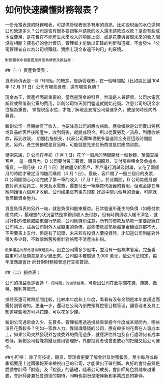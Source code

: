 # 如何快速讀懂財務報表？


一份允當表達的財務報表，可提供管理者很多有用的資訊，比如說現金的水位還夠公司營運多久？公司是否有很多要跟客戶請款的收入還未請款或收款？是否有些成本或費用，是花費在不能產生未來收入的項目上面，或是花費與實際未來的收入間沒有相關？擁有好的會計資訊，管理者才能做出正確的判斷和選擇，不會發生「公司管理者自以為公司很賺錢、實際上現金永遠不夠用」的窘境。

`財務報表中最重要是資產負債表及損益表`：


##（一）資產負債表：

資產負債表是`一個「時間點」`的概念，告訴管理者，在一個時間點（比如說民國 104 年 12 月 31 日）公司有哪些資產，還有哪些負債？

現金為王，資產裡面最重要的，當然是現金的科目。無論是人員薪資、公司水電瓦斯費或租借辦公室的費用，新創公司每天開門營運就開始花錢。注意公司的現金水位極為重要， 掌握現金水位，才能了解現金支撐公司營運多久，或是何時應向外募資。

新創公司一旦開始有了收入，也要注意公司的應收帳款。應收帳款是公司賣出勞務或貨品給客戶後所產生，收到錢後，就變成現金。所以從賣勞務／貨品，到應收帳款，再到收現， 期間若拖很長，代表公司需準備更多營運資金支應這段時間開支。另外，產生勞務或是貨品時，可能就要先支付廠商或是供應商貨款。


舉例來說，D 公司在年初（1 月 1 日）花了一個月的時間開發一個軟體，預備交給客戶， 這一個月內，D 公司要付員工薪資、購買伺服器、支付房東租金及負擔水電費。一個月後（2 月 1 日）將軟體交給客戶，客戶進行測試及討論，又花了兩個月的時間才確定沒問題而購買（4 月 1 日）。最後，客戶開了一個三個月的支票，D 公司開開心心地完成了第一筆的收入（7 月 1 日）。於此期間，D 公司每個月都要付薪水給員工、房東及水電費，還要付出一筆購買伺服器的費用，但現金卻在專案開始後六個月才收到。公司如果沒有事先規劃 好這中間六個月的資金，可能就會面臨資金壓力。

資產負債表的另外一端，就是負債和股東權益。日常營運所產生的負債（如應付供應商款），最理想的狀況當然是拿銷貨收入去付款，但有時銷貨收入緩不濟急，就只好對外借款或股東自行墊款，公司應特別注意，所有的借款及墊款一定要記錄在公司帳上，成為公司對外人或股東的負債。這些借款或墊款每筆金額或許都不大、不需要馬上支付，但是有了記錄，未來若有投資人要投資時，才知道公司到底對外積欠多少錢，不致讓新舊股東針對帳務不清產生糾紛。

`股東權益的部分通常就是股本`。設立公司需多少股本，並沒有一個標準答案，完全看股東可以及願意拿多少錢出來。公司股本若超過 3,000 萬元，依公司法規定，每年度應請會計 師針對財務報表進行查核簽證。


##（二）損益表：

公司的損益表是表達`「一段時間」的經營結果`，可看出公司在此期間花錢、賺錢、繳稅、獲利等情況。

損益表還可做跨期間比較，比較本年度和上年度，看看有沒有金額是本年度超過而需特別管理的。更進一步，還可在公司內部做預算控管目標管理，讓管理者及員工知道哪些地方可以花錢、可以花多少錢。

新創公司通常收入少、花費多。管理者應透過損益表掌握今年度或某期間內，哪些項目花費較多？例如一家靠人力、靠知識賺錢的公司，應有較多的花費在人事成本上，如果公司突然發現外包或委外的費用過多，就應評估外包及自行處理何者成本較低。新創公司若能將錢及費用管理好，外部投資者也會更放心的把錢交給公司運作。

##小叮嚀：
除了有技術、願景，管理者更要了解會計及財務報表，至少每月或每季都要用上述兩張報表來檢視自己的公司，才能做出正確判斷。良好的會計品質是委請會計師「財簽」及「稅簽」的基礎，隨著公司成長，會計師角色將越來越重要，會計師身兼社會道德的期待，同時也期盼是陪伴新創事業成長的夥伴。